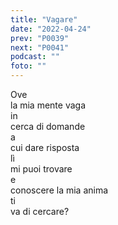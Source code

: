 ```yaml
---
title: "Vagare"
date: "2022-04-24"
prev: "P0039"
next: "P0041"
podcast: ""
foto: ""
---
```


Ove  
la mia mente vaga  
in  
cerca di domande  
a  
cui dare risposta  
lì  
mi puoi trovare  
e  
conoscere la mia anima  
ti  
va di cercare?
